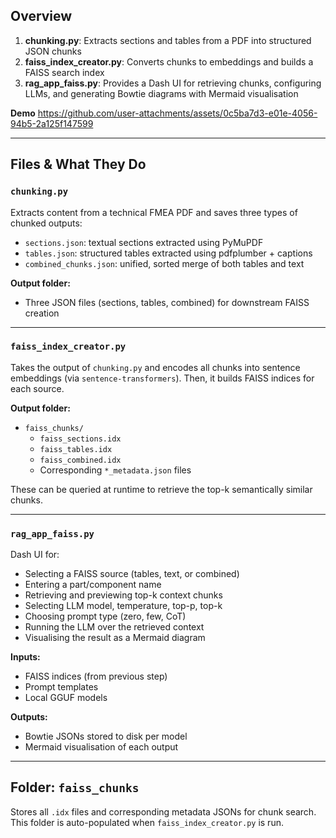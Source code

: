 ## Overview

1. **chunking.py**: Extracts sections and tables from a PDF into structured JSON chunks
2. **faiss_index_creator.py**: Converts chunks to embeddings and builds a FAISS search index
3. **rag_app_faiss.py**: Provides a Dash UI for retrieving chunks, configuring LLMs, and generating Bowtie diagrams with Mermaid visualisation

**Demo**
https://github.com/user-attachments/assets/0c5ba7d3-e01e-4056-94b5-2a125f147599

---

## Files & What They Do

### `chunking.py`
Extracts content from a technical FMEA PDF and saves three types of chunked outputs:

- `sections.json`: textual sections extracted using PyMuPDF
- `tables.json`: structured tables extracted using pdfplumber + captions
- `combined_chunks.json`: unified, sorted merge of both tables and text

**Output folder:**
- Three JSON files (sections, tables, combined) for downstream FAISS creation

---

### `faiss_index_creator.py`
Takes the output of `chunking.py` and encodes all chunks into sentence embeddings (via `sentence-transformers`). Then, it builds FAISS indices for each source.

**Output folder:**
- `faiss_chunks/`
  - `faiss_sections.idx`
  - `faiss_tables.idx`
  - `faiss_combined.idx`
  - Corresponding `*_metadata.json` files

These can be queried at runtime to retrieve the top-k semantically similar chunks.

---

### `rag_app_faiss.py`
Dash UI for:

- Selecting a FAISS source (tables, text, or combined)
- Entering a part/component name
- Retrieving and previewing top-k context chunks
- Selecting LLM model, temperature, top-p, top-k
- Choosing prompt type (zero, few, CoT)
- Running the LLM over the retrieved context
- Visualising the result as a Mermaid diagram


**Inputs:**
- FAISS indices (from previous step)
- Prompt templates
- Local GGUF models

**Outputs:**
- Bowtie JSONs stored to disk per model
- Mermaid visualisation of each output

---

## Folder: `faiss_chunks`
Stores all `.idx` files and corresponding metadata JSONs for chunk search. This folder is auto-populated when `faiss_index_creator.py` is run.
